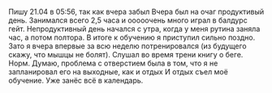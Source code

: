 Пишу 21.04 в 05:56, так как вчера забыл
Вчера был на очаг продуктивый день. Занимался всего 2,5 часа и ооооочень много играл в балдурс гейт. Непродуктивный день начался с утра, когда у меня рутина заняла час, а потом полтора. В итоге к обучению я приступил сильно поздно.
Зато я вчера впервые за всю неделю потренировался (из будущего скажу, что мышцы не болят). Слушал во время трени книгу о беге. Норм.
Думаю, проблема с отверстием была в том, что я не запланировал его на выходные, как и отдых 
И отдых съел моё обучение. Уже занёс всё в календарь.


